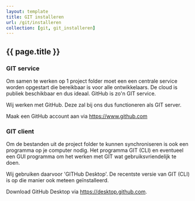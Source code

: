 ```yaml
---
layout: template
title: GIT installeren
url: /git/installeren
collection: [git, git_installeren]
---
```


## {{ page.title }}

### GIT service

Om samen te werken op 1 project folder moet een een centrale service worden opgestart die bereikbaar is voor alle ontwikkelaars. De cloud is publiek beschikbaar en dus ideaal. GitHub is zo'n GIT service.

Wij werken met GitHub. Deze zal bij ons dus functioneren als GIT server.

Maak een GitHub account aan via <a target="_blank" href="https://www.github.com">https://www.github.com</a>

### GIT client

Om de bestanden uit de project folder te kunnen synchroniseren is ook een programma op je computer nodig. Het programma GIT (CLI) en eventueel een GUI programma om het werken met GIT wat gebruiksvriendelijk te doen.

Wij gebruiken daarvoor 'GITHub Desktop'. De recentste versie van GIT (CLI) is op die manier ook meteen geïnstalleerd.

Download GitHub Desktop via <a target="_blank" href="https://desktop.github.com">https://desktop.github.com</a>.
